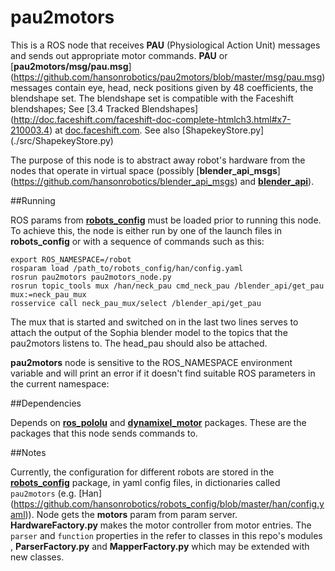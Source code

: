 pau2motors
==========

This is a ROS node that receives **PAU** (Physiological Action Unit)
messages and sends out appropriate motor commands. **PAU** or
[**pau2motors/msg/pau.msg**]
(https://github.com/hansonrobotics/pau2motors/blob/master/msg/pau.msg)
messages contain eye, head, neck positions given by 48 coefficients,
the blendshape set.  The blendshape set is compatible with the
Faceshift blendshapes; See [3.4  Tracked Blendshapes]
(http://doc.faceshift.com/faceshift-doc-complete-htmlch3.html#x7-210003.4)
at [doc.faceshift.com](http://doc.faceshift.com). See also [ShapekeyStore.py]
(./src/ShapekeyStore.py)

The purpose of this node is to abstract away robot's hardware from the
nodes that operate in virtual space (possibly [**blender_api_msgs**]
(https://github.com/hansonrobotics/blender_api_msgs)
and [**blender_api**](https://github.com/hansonrobotics/blender_api)).

##Running

ROS params from
**[robots_config](https://github.com/hansonrobotics/robots_config)**
must be loaded prior to running this node. To achieve this, the node is
either run by one of the launch files in **robots_config** or with a
sequence of commands such as this:

```
export ROS_NAMESPACE=/robot
rosparam load /path_to/robots_config/han/config.yaml
rosrun pau2motors pau2motors_node.py
rosrun topic_tools mux /han/neck_pau cmd_neck_pau /blender_api/get_pau mux:=neck_pau_mux
rosservice call neck_pau_mux/select /blender_api/get_pau
```
The mux that is started and switched on in the last two lines serves
to attach the output of the Sophia blender model to the topics that the
pau2motors listens to. The head_pau should also be attached.


**pau2motors** node is sensitive to the ROS_NAMESPACE environment
variable and will print an error if it doesn't find suitable ROS
parameters in the current namespace:

##Dependencies

Depends on
**[ros_pololu](https://github.com/hansonrobotics/ros_pololu)**
and **[dynamixel_motor](https://github.com/arebgun/dynamixel_motor)**
packages. These are the packages that this node sends commands to.

##Notes

Currently, the configuration for different robots are stored in the
**[robots_config](https://github.com/hansonrobotics/robots_config)**
package, in yaml config files, in dictionaries called `pau2motors`
(e.g.  [Han]
(https://github.com/hansonrobotics/robots_config/blob/master/han/config.yaml)).
Node gets the **motors** param from param server.
**HardwareFactory.py** makes the motor controller from motor entries.
The `parser` and `function` properties in the 
refer to classes in this repo's modules ,
**ParserFactory.py** and **MapperFactory.py** which may be extended
with new classes.
